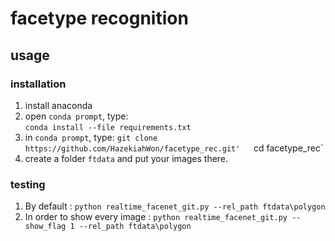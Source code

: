 # facetype recognition
## usage
### installation
1. install anaconda  
2. open `conda prompt`, type:  
`conda install --file requirements.txt`
3. in `conda prompt`, type:
`git clone https://github.com/HazekiahWon/facetype_rec.git'  
`cd facetype_rec`
4. create a folder `ftdata` and put your images there.
### testing
1. By default :
`python realtime_facenet_git.py --rel_path ftdata\polygon`
2. In order to show every image :
`python realtime_facenet_git.py --show_flag 1 --rel_path ftdata\polygon`  


